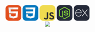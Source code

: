 <div align="center">
  <img src="https://github.com/tandpfun/skill-icons/blob/main/icons/HTML.svg" width="50"/>
  <img src="https://github.com/tandpfun/skill-icons/blob/main/icons/CSS.svg" width="50"/>
  <img src="https://github.com/tandpfun/skill-icons/blob/main/icons/JavaScript.svg" width="50"/>
  <img src="https://github.com/tandpfun/skill-icons/blob/main/icons/NodeJS-Dark.svg" width="50"/>
  <img src="https://github.com/tandpfun/skill-icons/blob/main/icons/ExpressJS-Dark.svg" width="50"/>
</div>
<div align="center">
  <img src="https://media.tenor.com/d22Jj6OezUsAAAAi/isekai-quartet-anime.gif" width="250"/>
</div>








